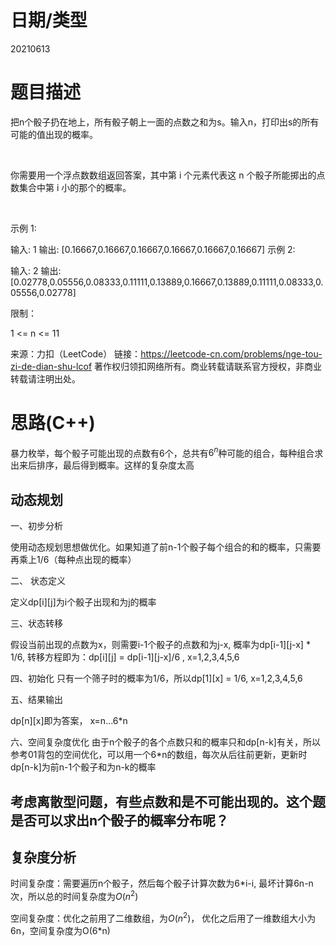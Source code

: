 
<!--
 * @Author: baisichen
 * @Date: 2021-05-10 10:20:04
 * @LastEditTime: 2021-06-13 17:27:23
 * @LastEditors: baisichen
 * @Description: 
-->
# 日期/类型
20210613 

# 题目描述
把n个骰子扔在地上，所有骰子朝上一面的点数之和为s。输入n，打印出s的所有可能的值出现的概率。

 

你需要用一个浮点数数组返回答案，其中第 i 个元素代表这 n 个骰子所能掷出的点数集合中第 i 小的那个的概率。

 

示例 1:

输入: 1
输出: [0.16667,0.16667,0.16667,0.16667,0.16667,0.16667]
示例 2:

输入: 2
输出: [0.02778,0.05556,0.08333,0.11111,0.13889,0.16667,0.13889,0.11111,0.08333,0.05556,0.02778]
 

限制：

1 <= n <= 11



来源：力扣（LeetCode）
链接：https://leetcode-cn.com/problems/nge-tou-zi-de-dian-shu-lcof
著作权归领扣网络所有。商业转载请联系官方授权，非商业转载请注明出处。

# 思路(C++)

暴力枚举，每个骰子可能出现的点数有6个，总共有$6^n$种可能的组合，每种组合求出来后排序，最后得到概率。这样的复杂度太高

## 动态规划
一、初步分析

使用动态规划思想做优化。如果知道了前n-1个骰子每个组合的和的概率，只需要再乘上1/6（每种点出现的概率）

二、 状态定义

定义dp[i][j]为i个骰子出现和为j的概率

三、状态转移

假设当前出现的点数为x，则需要i-1个骰子的点数和为j-x, 概率为dp[i-1][j-x] * 1/6, 转移方程即为：dp[i][j] = dp[i-1][j-x]/6 , x=1,2,3,4,5,6

四、初始化
只有一个筛子时的概率为1/6，所以dp[1][x] = 1/6, x=1,2,3,4,5,6


五、结果输出

dp[n][x]即为答案， x=n...6*n

六、空间复杂度优化
由于n个骰子的各个点数只和的概率只和dp[n-k]有关，所以参考01背包的空间优化，可以用一个6*n的数组，每次从后往前更新，更新时dp[n-k]为前n-1个骰子和为n-k的概率

## 考虑离散型问题，有些点数和是不可能出现的。这个题是否可以求出n个骰子的概率分布呢？


## 复杂度分析

时间复杂度：需要遍历n个骰子，然后每个骰子计算次数为6*i-i, 最坏计算6n-n次，所以总的时间复杂度为$O(n^2)$

空间复杂度：优化之前用了二维数组，为$O(n^2)$， 优化之后用了一维数组大小为6n，空间复杂度为O(6*n)

